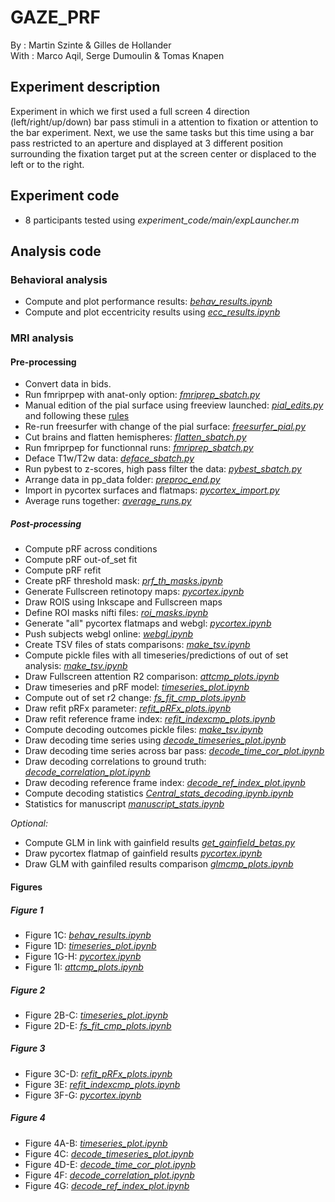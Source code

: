 # GAZE_PRF

By : Martin Szinte & Gilles de Hollander<br/>
With : Marco Aqil, Serge Dumoulin & Tomas Knapen<br/>

## Experiment description
Experiment in which we first used a full screen 4 direction (left/right/up/down)
bar pass stimuli in a attention to fixation or attention to the bar experiment.
Next, we use the same tasks but this time using a bar pass restricted to an aperture and 
displayed at 3 different position surrounding the fixation target put at the screen center 
or displaced to the left or to the right.<br/>

## Experiment code
* 8 participants tested using _experiment_code/main/expLauncher.m_

## Analysis code

### Behavioral analysis
* Compute and plot performance results: [_behav_results.ipynb_](analysis_code/behav/behav_results.ipynb)<br/>
* Compute and plot eccentricity results using [_ecc_results.ipynb_](analysis_code/behav/ecc_results.ipynb)<br/>

### MRI analysis

#### Pre-processing
* Convert data in bids.<br/>
* Run fmriprpep with anat-only option: [_fmriprep_sbatch.py_](analysis_code/preproc/fmriprep_sbatch.py)<br/>
* Manual edition of the pial surface using freeview launched: [_pial_edits.py_](analysis_code/preproc/pial_edits.py) and following these [rules](http://surfer.nmr.mgh.harvard.edu/fswiki/FsTutorial/PialEditsV6.0)<br/>
* Re-run freesurfer with change of the pial surface: [_freesurfer_pial.py_](analysis_code/preproc/freesurfer_pial.py)<br/>
* Cut brains and flatten hemispheres: [_flatten_sbatch.py_](analysis_code/preproc/flatten_sbatch.py)<br/>
* Run fmriprpep for functionnal runs: [_fmriprep_sbatch.py_](analysis_code/preproc/fmriprep_sbatch.py)<br/>
* Deface T1w/T2w data: [_deface_sbatch.py_](analysis_code/preproc/deface_sbatch.py)<br/>
* Run pybest to z-scores, high pass filter the data: [_pybest_sbatch.py_](analysis_code/preproc/pybest_sbatch.py)<br/>
* Arrange data in pp_data folder: [_preproc_end.py_](analysis_code/preproc/preproc_end.py)<br/>
* Import in pycortex surfaces and flatmaps: [_pycortex_import.py_](analysis_code/preproc/pycortex_import.py)<br/>
* Average runs together: [_average_runs.py_](analysis_code/preproc/average_runs.py)<br/>

##### Post-processing
* Compute pRF across conditions 
* Compute pRF out-of_set fit
* Compute pRF refit
* Create pRF threshold mask: [_prf_th_masks.ipynb_](analysis_code/prf/prf_th_masks.ipynb)<br/>
* Generate Fullscreen retinotopy maps: [_pycortex.ipynb_](analysis_code/prf/pycortex.ipynb)<br/>
* Draw ROIS using Inkscape and Fullscreen maps<br/>
* Define ROI masks nifti files: [_roi_masks.ipynb_](analysis_code/prf/roi_masks.ipynb)<br/>
* Generate "all" pycortex flatmaps and webgl: [_pycortex.ipynb_](analysis_code/prf/pycortex.ipynb)<br/>
* Push subjects webgl online: [_webgl.ipynb_](analysis_code/prf/webgl.ipynb)<br/>
* Create TSV files of stats comparisons: [_make_tsv.ipynb_](analysis_code/prf/make_tsv.ipynb)<br/>
* Compute pickle files with all timeseries/predictions of out of set analysis: [_make_tsv.ipynb_](analysis_code/prf/make_tsv.ipynb)<br/>
* Draw Fullscreen attention R2 comparison: [_attcmp_plots.ipynb_](analysis_code/prf/attcmp_plots.ipynb)<br/>
* Draw timeseries and pRF model: [_timeseries_plot.ipynb_](analysis_code/prf/timeseries_plot.ipynb)<br/>
* Compute out of set r2 change: [_fs_fit_cmp_plots.ipynb_](analysis_code/prf/fs_fit_cmp_plots.ipynb)<br/>
* Draw refit pRFx parameter: [_refit_pRFx_plots.ipynb_](analysis_code/prf/refit_pRFx_plots.ipynb)<br/>
* Draw refit reference frame index: [_refit_indexcmp_plots.ipynb_](analysis_code/prf/refit_indexcmp_plots.ipynb)<br/>
* Compute decoding outcomes pickle files: [_make_tsv.ipynb_](analysis_code/prf/make_tsv.ipynb)<br/>
* Draw decoding time series using [_decode_timeseries_plot.ipynb_](analysis_code/decode/decode_timeseries_plot.ipynb)<br/>
* Draw decoding time series across bar pass: [_decode_time_cor_plot.ipynb_](analysis_code/decode/decode_time_cor_plot.ipynb)<br/>
* Draw decoding correlations to ground truth: [_decode_correlation_plot.ipynb_](analysis_code/decode/decode_correlation_plot.ipynb)<br/>
* Draw decoding reference frame index: [_decode_ref_index_plot.ipynb_](analysis_code/decode/decode_ref_index_plot.ipynb)<br/>
* Compute decoding statistics [_Central_stats_decoding.ipynb.ipynb_](analysis_code/decode/Central\stats\decoding.ipynb)<br/>
* Statistics for manuscript [_manuscript_stats.ipynb_](analysis_code/manuscript/manuscript_stats.ipynb)<br/>

_Optional:_
* Compute GLM in link with gainfield results [_get_gainfield_betas.py_](analysis_code/glm/get_gainfield_betas.py)<br/>
* Draw pycortex flatmap of gainfield results [_pycortex.ipynb_](analysis_code/glm/pycortex.ipynb)<br/>
* Draw GLM with gainfiled results comparison [_glmcmp_plots.ipynb_](analysis_code/glm/glmcmp_plots.ipynb)<br/>

#### Figures

##### Figure 1
* Figure 1C: [_behav_results.ipynb_](analysis_code/behav/behav_results.ipynb)<br/>
* Figure 1D: [_timeseries_plot.ipynb_](analysis_code/prf/timeseries_plot.ipynb)<br/>
* Figure 1G-H: [_pycortex.ipynb_](analysis_code/prf/pycortex.ipynb)<br/>
* Figure 1I: [_attcmp_plots.ipynb_](analysis_code/prf/attcmp_plots.ipynb)<br/>

##### Figure 2
* Figure 2B-C: [_timeseries_plot.ipynb_](analysis_code/prf/timeseries_plot.ipynb)<br/>
* Figure 2D-E: [_fs_fit_cmp_plots.ipynb_](analysis_code/prf/fs_fit_cmp_plots.ipynb)<br/>

##### Figure 3
* Figure 3C-D: [_refit_pRFx_plots.ipynb_](analysis_code/prf/refit_pRFx_plots.ipynb)<br/>
* Figure 3E: [_refit_indexcmp_plots.ipynb_](analysis_code/prf/refit_indexcmp_plots.ipynb)<br/>
* Figure 3F-G: [_pycortex.ipynb_](analysis_code/prf/pycortex.ipynb)<br/>

##### Figure 4
* Figure 4A-B: [_timeseries_plot.ipynb_](analysis_code/prf/timeseries_plot.ipynb)<br/>
* Figure 4C: [_decode_timeseries_plot.ipynb_](analysis_code/decode/decode_timeseries_plot.ipynb)<br/>
* Figure 4D-E: [_decode_time_cor_plot.ipynb_](analysis_code/decode/decode_time_cor_plot.ipynb)<br/>
* Figure 4F: [_decode_correlation_plot.ipynb_](analysis_code/decode/decode_correlation_plot.ipynb)<br/>
* Figure 4G: [_decode_ref_index_plot.ipynb_](analysis_code/decode/decode_ref_index_plot.ipynb)<br/>